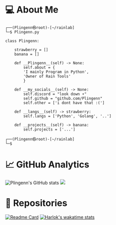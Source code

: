  # 💻 About Me
```
┌──(Plingenn㉿root)-[~/rainlab]
└─$ Plingenn.py

class Plingenn:

    strawberry = []
    banana = []

    def __Plingenn__(self) -> None:
        self.about = {
        'I mainly Program in Python',
        'Owner of Rain Tools'
        }

    def __my_socials__(self) -> None:
        self.discord = "look down ∙"
        self.github = "github.com/Plingenn"
        self.other = ['i dont have that :(']

    def __langs__(self) -> strawberry:
        self.langs = ['Python', 'Golang', '..']

    def __projects__(self) -> banana:
        self.projects = ['...']

┌──(Plingenn㉿root)-[~/rainlab]
└─$
```
# 📈 GitHub Analytics
![Plingenn's GitHub stats](https://github-readme-stats.vercel.app/api?username=Plingenn&show_icons=true&theme=dark)
![](https://img.shields.io/discord/1129781202329538633)
# 📃 Repositories
[![Readme Card](https://github-readme-stats.vercel.app/api/pin/?username=Plingenn&repo=Rain-Tools&theme=dark)](https://github.com/Plingenn/Rain-Tools&theme=dark)
[![Harlok's wakatime stats](https://github-readme-stats.vercel.app/api/wakatime?username=Plingenn)](https://github.com/Plingenn/ThemeRain)
